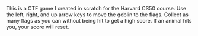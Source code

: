 This is a CTF game I created in scratch for the Harvard CS50 course.
Use the left, right, and up arrow keys to move the goblin to the flags.
Collect as many flags as you can without being hit to get a high score.
If an animal hits you, your score will reset.
